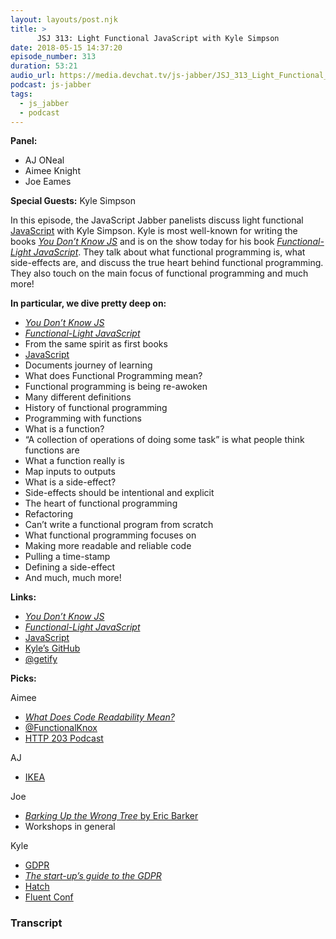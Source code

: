 ```yaml
---
layout: layouts/post.njk
title: >
      JSJ 313: Light Functional JavaScript with Kyle Simpson
date: 2018-05-15 14:37:20
episode_number: 313
duration: 53:21
audio_url: https://media.devchat.tv/js-jabber/JSJ_313_Light_Functional_JavaScript_with_Kyle_Simpson.mp3
podcast: js-jabber
tags: 
  - js_jabber
  - podcast
---
```


 **Panel:**

- AJ ONeal
- Aimee Knight
- Joe Eames

**Special Guests:** Kyle Simpson

In this episode, the JavaScript Jabber panelists discuss light functional [JavaScript](https://www.javascript.com/) with Kyle Simpson. Kyle is most well-known for writing the books [_You Don’t Know JS_](https://www.amazon.com/You-Dont-Know-Js-Book/dp/B01AY9P0P6) and is on the show today for his book [_Functional-Light JavaScript_](https://www.amazon.com/Functional-Light-JavaScript-Pragmatic-Balanced-FP-ebook/dp/B0787DBFKH). They talk about what functional programming is, what side-effects are, and discuss the true heart behind functional programming. They also touch on the main focus of functional programming and much more!

**In particular, we dive pretty deep on:**

- [_You Don’t Know JS_](https://www.amazon.com/You-Dont-Know-Js-Book/dp/B01AY9P0P6)
- [_Functional-Light JavaScript_](https://www.amazon.com/Functional-Light-JavaScript-Pragmatic-Balanced-FP-ebook/dp/B0787DBFKH)
- From the same spirit as first books
- [JavaScript](https://www.javascript.com/)
- Documents journey of learning
- What does Functional Programming mean?
- Functional programming is being re-awoken
- Many different definitions
- History of functional programming
- Programming with functions
- What is a function?
- “A collection of operations of doing some task” is what people think functions are
- What a function really is
- Map inputs to outputs
- What is a side-effect?
- Side-effects should be intentional and explicit
- The heart of functional programming
- Refactoring
- Can’t write a functional program from scratch
- What functional programming focuses on
- Making more readable and reliable code
- Pulling a time-stamp
- Defining a side-effect
- And much, much more! 

**Links:**

- [_You Don’t Know JS_](https://www.amazon.com/You-Dont-Know-Js-Book/dp/B01AY9P0P6)
- [_Functional-Light JavaScript_](https://www.amazon.com/Functional-Light-JavaScript-Pragmatic-Balanced-FP-ebook/dp/B0787DBFKH)
- [JavaScript](https://www.javascript.com/)
- [Kyle’s GitHub](https://github.com/getify)
- [@getify](https://twitter.com/getify?ref_src=twsrc%255Egoogle%257Ctwcamp%255Eserp%257Ctwgr%255Eauthor)

**Picks:**

Aimee

- [_What Does Code Readability Mean?_](http://typicalprogrammer.com/what-does-code-readability-mean)
- [@FunctionalKnox](https://twitter.com/functionalknox?lang=en)
- [HTTP 203 Podcast](https://itunes.apple.com/us/podcast/http-203/id1042283903?mt=2)

AJ

- [IKEA](https://www.ikea.com/)

Joe

- [_Barking Up the Wrong Tree_ by Eric Barker](https://www.amazon.com/Barking-Wrong-Tree-Surprising-Everything/dp/0062416049)
- Workshops in general

Kyle

- [GDPR](https://www.eugdpr.org/)
- [_The start-up’s guide to the GDPR_](https://medium.com/@trowers_startup/the-start-ups-guide-to-the-gdpr-ccd81c3b5f47)
- [Hatch](https://hatchcrypto.io/)
- [Fluent Conf](https://conferences.oreilly.com/fluent/fl-ca)


### Transcript


